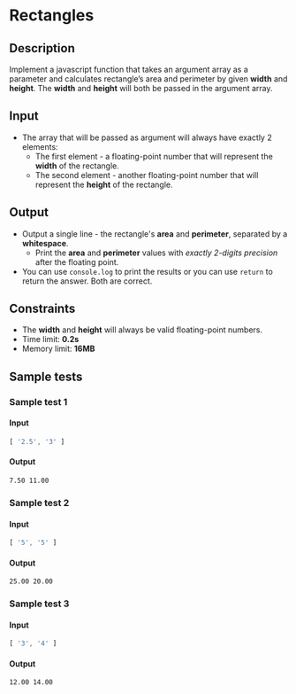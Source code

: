 ﻿# Rectangles

## Description
Implement a javascript function that takes an argument array as a parameter and calculates rectangle’s area and perimeter by given **width** and **height**. 
The **width** and **height** will both be passed in the argument array.

## Input
- The array that will be passed as argument will always have exactly 2 elements:
  - The first element -  a floating-point number that will represent the **width** of the rectangle.
  - The second element - another floating-point number that will represent the **height** of the rectangle.

## Output
- Output a single line - the rectangle's **area** and **perimeter**, separated by a **whitespace**.
  - Print the **area** and **perimeter** values with _exactly 2-digits precision_ after the floating point.
- You can use `console.log` to print the results or you can use `return` to return the answer. Both are correct.

## Constraints
- The **width** and **height** will always be valid floating-point numbers.
- Time limit: **0.2s**
- Memory limit: **16MB**

## Sample tests

### Sample test 1

#### Input
```js
[ '2.5', '3' ]
```

#### Output
```
7.50 11.00
```

### Sample test 2

#### Input
```js
[ '5', '5' ]
```

#### Output
```
25.00 20.00
```
### Sample test 3

#### Input
```js
[ '3', '4' ]
```

#### Output
```
12.00 14.00
```
